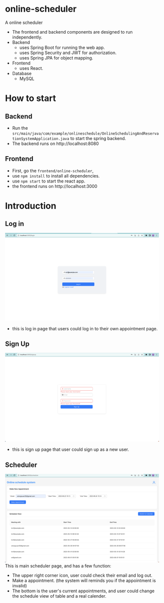 # online-scheduler
A online scheduler
* The frontend and backend components are designed to run independently.
* Backend 
  * uses Spring Boot for running the web app.
  * uses Spring Security and JWT for authorization.
  * uses Spring JPA for object mapping.
* Frontend
  * uses React.
* Database
  * MySQL

# How to start
## Backend
* Run the `src/main/java/com/example/onlineschedule/OnlineSchedulingAndReservationSystemApplication.java` to start the spring backend.
* The backend runs on http://localhost:8080

## Frontend
* First, go the `frontend/online-scheduler`,
* use `npm install` to install all dependencies.
* use `npm start` to start the react app.
* the frontend runs on http://localhost:3000

# Introduction
## Log in
![log_in_image](images/login.png)
* this is log in page that users could log in to their own appointment page.

## Sign Up
![sign_up_image](images/sign%20up.png)
* this is sign up page that user could sign up as a new user.

## Scheduler
![main_image](images/main%20page.png)
This is main scheduler page, and has a few function:
* The upper right corner icon, user could check their email and log out.
* Make a appointment. (the system will reminds you if the appointment is invalid)
* The bottom is the user's current appointments, and user could change the schedule view of table and a real calender.
